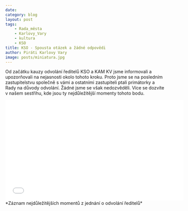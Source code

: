 ```yaml
---
date: 
category: blog
layout: post
tags:
    - Rada_města
    - Karlovy_Vary
    - kultura
    - KSO
title: KSO - Spousta otázek a žádné odpovědi
author: Piráti Karlovy Vary
image: posts/miniatura.jpg
---
```

Od začátku kauzy odvolání ředitelů KSO a KAM KV jsme informovali a upozorňovali na nejasnosti okolo tohoto kroku. Proto jsme se na posledním zastupitelstvu společně s vámi a ostatními zastupiteli ptali primátorky a Rady na důvody odvolání.
Žádné jsme se však nedozvěděli. Více se dozvíte v našem sestřihu, kde jsou ty nejdůležitější momenty tohoto bodu.
<iframe width="560" height="315" src="[https://youtu.be/-PEg744xjls](https://youtu.be/-PEg744xjls)" frameborder="0" allow="accelerometer; autoplay; clipboard-write; encrypted-media; gyroscope; picture-in-picture" allowfullscreen></iframe> *Záznam nejdůležitějších momentů z jednání o odvolání ředitelů*
